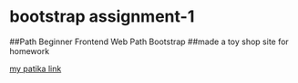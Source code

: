 # bootstrap assignment-1

##Path Beginner Frontend Web Path Bootstrap ##made a toy shop site for homework

[my patika link](https://app.patika.dev/sewalcolak)
